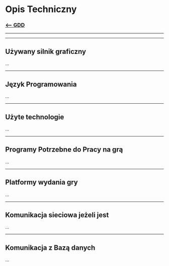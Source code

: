 # Opis Techniczny
### [<-- GDD](/GDD/GDD.md)

---
---

## Używany silnik graficzny
...

---

## Język Programowania
...

---

## Użyte technologie
...

---

## Programy Potrzebne do Pracy na grą
...

---

## Platformy wydania gry
...

---

## Komunikacja sieciowa jeżeli jest
...

---

## Komunikacja z Bazą danych
...



